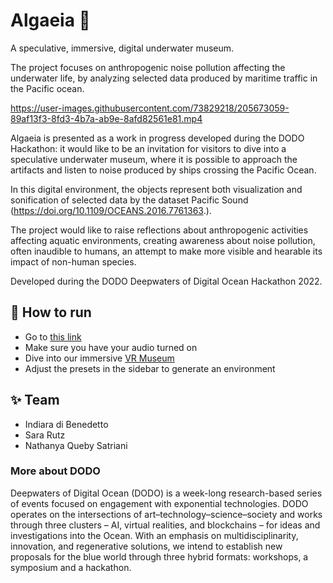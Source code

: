 # Algaeia 🐳

A speculative, immersive, digital underwater museum. 

The project focuses on anthropogenic noise pollution affecting the underwater life, by analyzing selected data produced by maritime traffic in the Pacific ocean.

https://user-images.githubusercontent.com/73829218/205673059-89af13f3-8fd3-4b7a-ab9e-8afd82561e81.mp4

Algaeia is presented as a work in progress developed during the DODO Hackathon: it would like to be an invitation for visitors to dive into a speculative underwater museum, where it is possible to approach the artifacts and listen to noise produced by ships crossing the Pacific Ocean.

In this digital environment, the objects represent both visualization and sonification of selected data by the dataset Pacific Sound (https://doi.org/10.1109/OCEANS.2016.7761363.).

The project would like to raise reflections about anthropogenic activities affecting aquatic environments, creating awareness about noise pollution, often inaudible to humans, an attempt to make more visible and hearable its impact of non-human species.

Developed during the DODO Deepwaters of Digital Ocean Hackathon 2022.

## 📌 How to run
- Go to [this link](https://nathanyaqueby-dodo-hackathon-algaeia-app-pvgkk7.streamlit.app/)
- Make sure you have your audio turned on
- Dive into our immersive [VR Museum](https://www.sararutz.ch/DODO/index.html)
- Adjust the presets in the sidebar to generate an environment

## ✨ Team
- Indiara di Benedetto
- Sara Rutz
- Nathanya Queby Satriani

### More about DODO
Deepwaters of Digital Ocean (DODO) is a week-long research-based series of events focused on engagement with exponential technologies. 
DODO operates on the intersections of art–technology–science–society and works through three clusters – AI, virtual realities, and blockchains – for ideas and investigations into the Ocean. With an emphasis on multidisciplinarity, innovation, and regenerative solutions, we intend to establish new proposals 
for the blue world through three hybrid formats: workshops, a symposium and a hackathon. 
